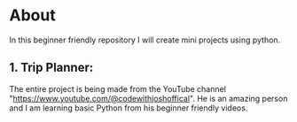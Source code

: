 # About
In this beginner friendly repository I will create mini projects using python.

## 1. Trip Planner:
The entire project is being made from the YouTube channel "https://www.youtube.com/@codewithjoshoffical". He is an amazing person and I am learning basic Python from his beginner friendly videos.

